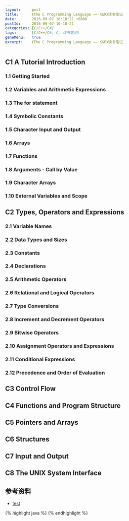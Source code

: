 ```yaml
---
layout:     post
title:      《The C Programming Language —— K&R》读书笔记
date:       2016-09-07 10:18:21 +0800
postId:     2016-09-07-10-18-21
categories: [C/C++/C#]
tags:       [C/C++/C#, C, 读书笔记]
geneMenu:   true
excerpt:    《The C Programming Language —— K&R》读书笔记
---
```


## C1 A Tutorial Introduction

### 1.1 Getting Started

### 1.2 Variables and Arithmetic Expressions

### 1.3 The for statement

### 1.4 Symbolic Constants

### 1.5 Character Input and Output

### 1.6 Arrays

### 1.7 Functions

### 1.8 Arguments - Call by Value

### 1.9 Character Arrays

### 1.10 External Variables and Scope

## C2 Types, Operators and Expressions

### 2.1 Variable Names

### 2.2 Data Types and Sizes

### 2.3 Constants

### 2.4 Declarations

### 2.5 Arithmetic Operators

### 2.6 Relational and Logical Operators

### 2.7 Type Conversions

### 2.8 Increment and Decrement Operators

### 2.9 Bitwise Operators

### 2.10 Assignment Operators and Expressions

### 2.11 Conditional Expressions

### 2.12 Precedence and Order of Evaluation

## C3 Control Flow
## C4 Functions and Program Structure
## C5 Pointers and Arrays
## C6 Structures
## C7 Input and Output
## C8 The UNIX System Interface

## 参考资料

* [test](test.html)

{% highlight java %}
{% endhighlight %}



